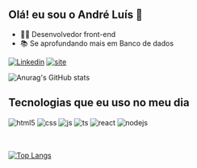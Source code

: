 ## Olá! eu sou o André Luís 👋

- 👨‍💻 Desenvolvedor front-end
- 📚 Se aprofundando mais em Banco de dados


[![ Linkedin ](https://img.shields.io/badge/LinkedIn-0077B5?style=for-the-badge&logo=linkedin&logoColor=white)](https://www.linkedin.com/in/andre-nascimentocb1/)
[![ site ](https://img.shields.io/badge/website-000000?style=for-the-badge&logo=About.me&logoColor=white)]()


![Anurag's GitHub stats](https://github-readme-stats.vercel.app/api?username=Andre-luis-CN&show_icons=true&theme=radical)
##  Tecnologias que eu uso no meu dia
<div style="display: inline_block">
  <img align="center" alt="html5" src="https://img.shields.io/badge/HTML5-E34F26?style=for-the-badge&logo=html5&logoColor=white" />
  <img align="center" alt="css" src="https://img.shields.io/badge/CSS3-1572B6?style=for-the-badge&logo=css3&logoColor=white" />
  <img align="center" alt="js" src="https://img.shields.io/badge/JavaScript-F7DF1E?style=for-the-badge&logo=javascript&logoColor=black" />
  <img align="center" alt="ts" src="https://img.shields.io/badge/TypeScript-007ACC?style=for-the-badge&logo=typescript&logoColor=white" />
  <img align="center" alt="react" src="https://img.shields.io/badge/React-20232A?style=for-the-badge&logo=react&logoColor=61DAFB" />
  <img align="center" alt="nodejs" src="https://img.shields.io/badge/Node.js-43853D?style=for-the-badge&logo=node.js&logoColor=white" />
</div>
<br></br>

[![Top Langs](https://github-readme-stats-sigma-five.vercel.app/api/top-langs/?username=Andre-luis-CN&&langs_count=8)](https://github.com/Andre-luis-CN)
